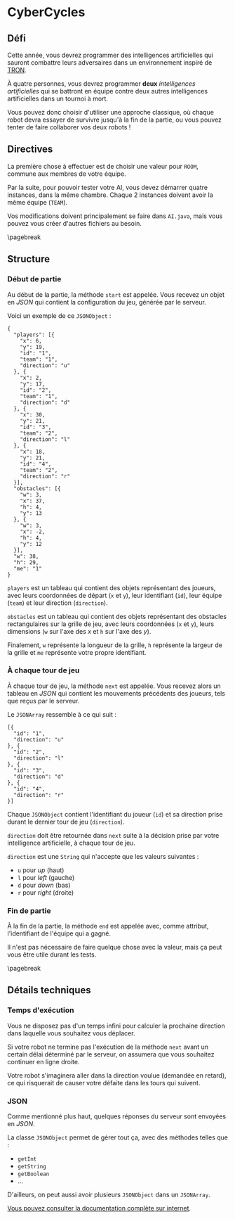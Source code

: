 CyberCycles
===========

Défi
----

Cette année, vous devrez programmer des intelligences artificielles qui sauront combattre leurs adversaires dans un environnement inspiré de [TRON].

À quatre personnes, vous devrez programmer **deux** *intelligences artificielles* qui se battront en équipe contre deux autres intelligences artificielles dans un tournoi à mort.

Vous pouvez donc choisir d'utiliser une approche classique, où chaque robot devra essayer de survivre jusqu'à la fin de la partie, ou vous pouvez tenter de faire collaborer vos deux robots !

Directives
----------

La première chose à effectuer est de choisir une valeur pour `ROOM`, commune aux membres de votre équipe.

Par la suite, pour pouvoir tester votre AI, vous devez démarrer quatre instances, dans la même chambre. Chaque 2 instances doivent avoir la même équipe (`TEAM`).

Vos modifications doivent principalement se faire dans `AI.java`, mais vous pouvez vous créer d'autres fichiers au besoin.

\pagebreak

Structure
---------

### Début de partie

Au début de la partie, la méthode `start` est appelée. Vous recevez un objet en *JSON* qui contient la configuration du jeu, générée par le serveur.

Voici un exemple de ce `JSONObject` :

``` {.json}
{
  "players": [{
    "x": 6,
    "y": 19,
    "id": "1",
    "team": "1",
    "direction": "u"
  }, {
    "x": 2,
    "y": 17,
    "id": "2",
    "team": "1",
    "direction": "d"
  }, {
    "x": 30,
    "y": 21,
    "id": "3",
    "team": "2",
    "direction": "l"
  }, {
    "x": 18,
    "y": 21,
    "id": "4",
    "team": "2",
    "direction": "r"
  }],
  "obstacles": [{
    "w": 3,
    "x": 37,
    "h": 4,
    "y": 13
  }, {
    "w": 3,
    "x": -2,
    "h": 4,
    "y": 12
  }],
  "w": 38,
  "h": 29,
  "me": "1"
}
```

`players` est un tableau qui contient des objets représentant des joueurs, avec leurs coordonnées de départ (`x` et `y`), leur identifiant (`id`), leur équipe (`team`) et leur direction (`direction`).

`obstacles` est un tableau qui contient des objets représentant des obstacles rectangulaires sur la grille de jeu, avec leurs coordonnées (`x` et `y`), leurs dimensions (`w` sur l'axe des *x* et `h` sur l'axe des *y*).

Finalement, `w` représente la longueur de la grille, `h` représente la largeur de la grille et `me` représente votre propre identifiant.

### À chaque tour de jeu

À chaque tour de jeu, la méthode `next` est appelée. Vous recevez alors un tableau en *JSON* qui contient les mouvements précédents des joueurs, tels que reçus par le serveur.

Le `JSONArray` ressemble à ce qui suit :

``` {.json}
[{
  "id": "1",
  "direction": "u"
}, {
  "id": "2",
  "direction": "l"
}, {
  "id": "3",
  "direction": "d"
}, {
  "id": "4",
  "direction": "r"
}]
```

Chaque `JSONObject` contient l'identifiant du joueur (`id`) et sa direction prise durant le dernier tour de jeu (`direction`).

`direction` doit être retournée dans `next` suite à la décision prise par votre intelligence artificielle, à chaque tour de jeu.

`direction` est une `String` qui n'accepte que les valeurs suivantes :

-   `u` pour *up* (haut)
-   `l` pour *left* (gauche)
-   `d` pour *down* (bas)
-   `r` pour *right* (droite)

### Fin de partie

À la fin de la partie, la méthode `end` est appelée avec, comme attribut, l'identifiant de l'équipe qui a gagné.

Il n'est pas nécessaire de faire quelque chose avec la valeur, mais ça peut vous être utile durant les tests.

\pagebreak

Détails techniques
------------------

### Temps d'exécution

Vous ne disposez pas d'un temps infini pour calculer la prochaine direction dans laquelle vous souhaitez vous déplacer.

Si votre robot ne termine pas l'exécution de la méthode `next` avant un certain délai déterminé par le serveur, on assumera que vous souhaitez continuer en ligne droite.

Votre robot s'imaginera aller dans la direction voulue (demandée en retard), ce qui risquerait de causer votre défaite dans les tours qui suivent.

### JSON

Comme mentionné plus haut, quelques réponses du serveur sont envoyées en *JSON*.

La classe `JSONObject` permet de gérer tout ça, avec des méthodes telles que :

-   `getInt`
-   `getString`
-   `getBoolean`
-   ...

D'ailleurs, on peut aussi avoir plusieurs `JSONObject` dans un `JSONArray`.

[Vous pouvez consulter la documentation complète sur internet].

  [TRON]: https://fr.wikipedia.org/wiki/Tron
  [Vous pouvez consulter la documentation complète sur internet]: https://docs.oracle.com/javaee/7/api/javax/json/JsonObject.html
